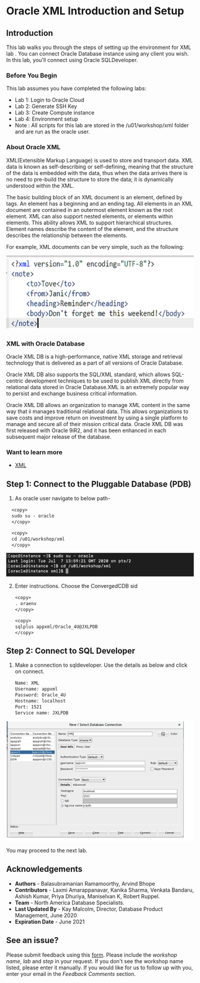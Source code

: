 # Oracle XML Introduction and Setup

## Introduction

This lab walks you through the steps of setting up the environment for XML lab . You can connect Oracle Database instance using any client you wish. In this lab, you'll connect using Oracle SQLDeveloper.

### Before You Begin

This lab assumes you have completed the following labs:
- Lab 1:  Login to Oracle Cloud
- Lab 2:  Generate SSH Key
- Lab 3:  Create Compute instance 
- Lab 4:  Environment setup
- Note :  All scripts for this lab are stored in the /u01/workshop/xml folder and are run as the oracle user. 
  
### About Oracle XML 

XML(Extensible Markup Language) is used to store and transport data. XML data is known as self-describing or self-defining, meaning that the structure of the data is embedded with the data, thus when the data arrives there is no need to pre-build the structure to store the data; it is dynamically understood within the XML.

The basic building block of an XML document is an element, defined by tags. An element has a beginning and an ending tag. All elements in an XML document are contained in an outermost element known as the root element. XML can also support nested elements, or elements within elements. This ability allows XML to support hierarchical structures. Element names describe the content of the element, and the structure describes the relationship between the elements.

For example, XML documents can be very simple, such as the following:


 ![](./images/xml_snapa.png " ") 


### XML with Oracle Database

Oracle XML DB is a high-performance, native XML storage and retrieval technology that is delivered as a part of all versions of Oracle Database. 

Oracle XML DB also supports the SQL/XML standard, which allows SQL-centric development techniques to be used to publish XML directly from relational data stored in Oracle Database.XML is an extremely popular way to persist and exchange business critical information.

 [](youtube:lGQvxPCYR2c)

Oracle XML DB allows an organization to manage XML content in the same way that ii manages traditional relational data. This allows organizations to save costs and improve return on investment by using a single platform to manage and secure all of their mission critical data. Oracle XML DB was first released with Oracle 9iR2, and it has been enhanced in each subsequent major release of the database.

 
### Want to learn more
- [XML](https://docs.oracle.com/en/database/oracle/oracle-database/19/adjsn/index.html)

## Step 1: Connect to the Pluggable Database (PDB)

1. As oracle user navigate to below path- 

  ````
    <copy>
    sudo su - oracle
    </copy>
  ````

  ````
    <copy>
    cd /u01/workshop/xml
    </copy>
  ````

  ![](./images/xml_inputa.png " ")

 2. Enter instructions.  Choose the ConvergedCDB sid
       
    ````
    <copy>
    . oraenv
    </copy>
    ````

    ````
    <copy>
    sqlplus appxml/Oracle_4U@JXLPDB
    </copy>
    ````

## Step 2: Connect to SQL Developer

1. Make a connection to sqldeveloper. Use the details as below and click on connect.

    ````
    Name: XML
    Username: appxml
    Password: Oracle_4U
    Hostname: localhost
    Port: 1521
    Service name: JXLPDB
    ````
 
  ![](./images/env_xmla.png " ") 

You may proceed to the next lab.

## Acknowledgements

- **Authors** - Balasubramanian Ramamoorthy, Arvind Bhope
- **Contributors** - Laxmi Amarappanavar, Kanika Sharma, Venkata Bandaru, Ashish Kumar, Priya Dhuriya, Maniselvan K, Robert Ruppel.
- **Team** - North America Database Specialists.
- **Last Updated By** - Kay Malcolm, Director, Database Product Management, June 2020
- **Expiration Date** - June 2021   

## **See an issue?**
Please submit feedback using this [form](https://apexapps.oracle.com/pls/apex/f?p=133:1:::::P1_FEEDBACK:1). Please include the *workshop name*, *lab* and *step* in your request.  If you don't see the workshop name listed, please enter it manually. If you would like for us to follow up with you, enter your email in the *Feedback Comments* section.
      
 
